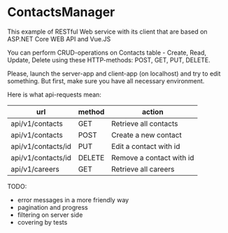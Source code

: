 # ContactsManager
This example of RESTful Web service with its client that are based on ASP.NET Core WEB API and Vue.JS

You can perform CRUD-operations on Contacts table - Create, Read, Update, Delete using these HTTP-methods: POST, GET, PUT, DELETE.

Please, launch the server-app and client-app (on localhost) and try to edit something. But first, make sure you have all necessary environment.

Here is what api-requests mean:

| url  | method | action |
| ------------- | ------------- | ------------- |
| api/v1/contacts  | GET  | Retrieve all contacts |
| api/v1/contacts  | POST  | Create a new contact |
| api/v1/contacts/id  | PUT  | Edit a contact with id |
| api/v1/contacts/id | DELETE  | Remove a contact with id |
| api/v1/careers | GET  | Retrieve all careers |

TODO:
- error messages in a more friendly way
- pagination and progress
- filtering on server side
- covering by tests
